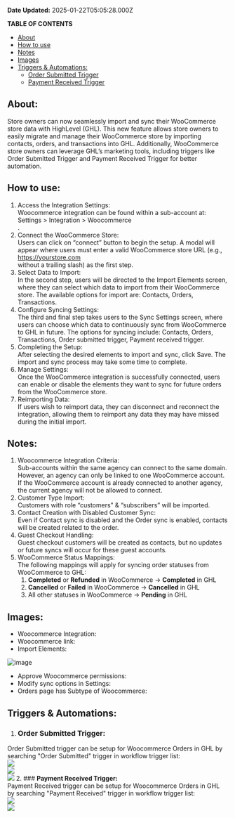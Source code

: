 **Date Updated:** 2025-01-22T05:05:28.000Z
  
  
**TABLE OF CONTENTS**

* [About](#About%3A)
* [How to use](#How-to-use%3A)
* [Notes](#notes:)
* [Images](#Images%3A)
* [Triggers & Automations:](#Triggers-&-Automations%3A)  
   * [Order Submitted Trigger](#Order-Submitted-Trigger%3A)  
   * [Payment Received Trigger](#Payment-Received-Trigger%3A)

## About:

Store owners can now seamlessly import and sync their WooCommerce store data with HighLevel (GHL). This new feature allows store owners to easily migrate and manage their WooCommerce store by importing contacts, orders, and transactions into GHL. Additionally, WooCommerce store owners can leverage GHL’s marketing tools, including triggers like Order Submitted Trigger and Payment Received Trigger for better automation.

## How to use:

1. Access the Integration Settings:  
 Woocommerce integration can be found within a sub-account at:  
Settings > Integration > Woocommerce  
.
2. Connect the WooCommerce Store:  
Users can click on “connect” button to begin the setup. A modal will appear where users must enter a valid WooCommerce store URL (e.g.,  
https://yourstore.com  
 without a trailing slash) as the first step.
3. Select Data to Import:  
 In the second step, users will be directed to the Import Elements screen, where they can select which data to import from their WooCommerce store. The available options for import are: Contacts, Orders, Transactions.
4. Configure Syncing Settings:  
 The third and final step takes users to the Sync Settings screen, where users can choose which data to continuously sync from WooCommerce to GHL in future. The options for syncing include: Contacts, Orders, Transactions, Order submitted trigger, Payment received trigger.
5. Completing the Setup:  
After selecting the desired elements to import and sync, click Save. The import and sync process may take some time to complete.
6. Manage Settings:  
 Once the WooCommerce integration is successfully connected, users can enable or disable the elements they want to sync for future orders from the WooCommerce store.
7. Reimporting Data:  
 If users wish to reimport data, they can disconnect and reconnect the integration, allowing them to reimport any data they may have missed during the initial import.

## Notes:

1. Woocommerce Integration Criteria:  
 Sub-accounts within the same agency can connect to the same domain. However, an agency can only be linked to one WooCommerce account. If the WooCommerce account is already connected to another agency, the current agency will not be allowed to connect.
2. Customer Type Import:  
 Customers with role “customers” & “subscribers” will be imported.
3. Contact Creation with Disabled Customer Sync:  
Even if Contact sync is disabled and the Order sync is enabled, contacts will be created related to the order.
4. Guest Checkout Handling:  
Guest checkout customers will be created as contacts, but no updates or future syncs will occur for these guest accounts.
5. WooCommerce Status Mappings:  
 The following mappings will apply for syncing order statuses from WooCommerce to GHL:  
   1. **Completed** or **Refunded** in WooCommerce → **Completed** in GHL  
   2. **Cancelled** or **Failed** in WooCommerce → **Cancelled** in GHL  
   3. All other statuses in WooCommerce → **Pending** in GHL

## Images:

* Woocommerce Integration:
* Woocommerce link:
* Import Elements:

![image](https://s3.amazonaws.com/cdn.freshdesk.com/data/helpdesk/attachments/production/155039795299/original/53iTALmyfo-SNOc7ejmfxT46_56eYUvpUg.jpeg?1736853408)

* Approve Woocommerce permissions:
* Modify sync options in Settings:
* Orders page has Subtype of Woocommerce:

## **Triggers & Automations:**

1. ### **Order Submitted Trigger:**  
Order Submitted trigger can be setup for Woocommerce Orders in GHL by searching "Order Submitted" trigger in workflow trigger list:  
![](https://s3.amazonaws.com/cdn.freshdesk.com/data/helpdesk/attachments/production/155039794908/original/hCiZFuVk108vsePN4LnBoLOVMVQs502dYg.png?1736853148)  
![](https://s3.amazonaws.com/cdn.freshdesk.com/data/helpdesk/attachments/production/155039790277/original/B19QDVLHxsuED1VIi9RHh767uhYz_OPQ3Q.png?1736850197)  
![](https://s3.amazonaws.com/cdn.freshdesk.com/data/helpdesk/attachments/production/155039790362/original/THMQ5QyLgNppx7hwllkozMytCCWcUrc7uA.png?1736850239)
2. ### **Payment Received Trigger:**  
Payment Received trigger can be setup for Woocommerce Orders in GHL by searching "Payment Received" trigger in workflow trigger list:  
![](https://s3.amazonaws.com/cdn.freshdesk.com/data/helpdesk/attachments/production/155039795203/original/gE9Rr1hgh9X_JS4Xx_2pGcnqNW0tV233cg.png?1736853356)  
![](https://s3.amazonaws.com/cdn.freshdesk.com/data/helpdesk/attachments/production/155039795264/original/bz4cbYHhf8ixyjaKlklajzSGvhHvaNifMQ.png?1736853384)

  